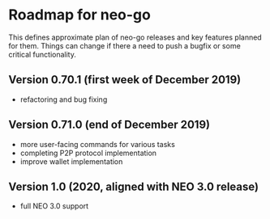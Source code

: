 # Roadmap for neo-go

This defines approximate plan of neo-go releases and key features planned for
them. Things can change if there a need to push a bugfix or some critical
functionality.

## Version 0.70.1 (first week of December 2019)
* refactoring and bug fixing

## Version 0.71.0 (end of December 2019)
* more user-facing commands for various tasks
* completing P2P protocol implementation
* improve wallet implementation

## Version 1.0 (2020, aligned with NEO 3.0 release)
* full NEO 3.0 support
